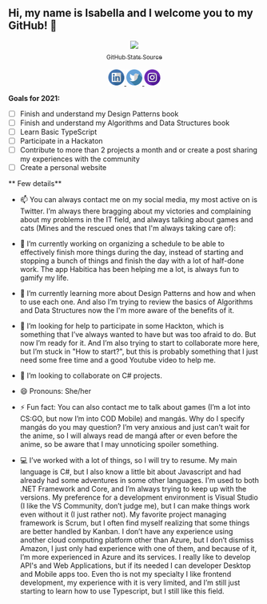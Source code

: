 
## Hi, my name is Isabella and I welcome you to my GitHub! 👋
<p align="center">
  <img src="https://github-readme-stats.vercel.app/api?username=Riquettinha&show_icons=true&count_private=true&">
  <br/><a target="_blank" href="https://github.com/anuraghazra/github-readme-stats"><sub>GitHub Stats Source</sub>
  </a>
  
  <br/>
  <br/>
  <a target="_blank" href="http://linkedin.com/in/isabella-riquetti/?locale=en_US">
    <img src="/linkedin.png">
  </a>
  <a target="_blank" href="http://twitter.com/Riquettinha">
    <img src="/twitter.png">
  </a>
  <a target="_blank" href="http://instagram.com/Riquettinha">
    <img src="/instagram.png">
  </a>
  
</p>


**Goals for 2021:**
- [ ] Finish and understand my Design Patterns book
- [ ] Finish and understand my Algorithms and Data Structures book
- [ ] Learn Basic TypeScript
- [ ] Participate in a Hackaton
- [ ] Contribute to more than 2 projects a month and or create a post sharing my experiences with the community
- [ ] Create a personal website

** Few details**

- 📫 You can always contact me on my social media, my most active on is Twitter. I’m always there bragging about my victories and complaining about my problems in the IT field, and always talking about games and cats (Mines and the rescued ones that I'm always taking care of):

- 🔭 I’m currently working on organizing a schedule to be able to effectively finish more things during the day, instead of starting and stopping a bunch of things and finish the day with a lot of half-done work. The app Habitica has been helping me a lot, is always fun to gamify my life.

- 🌱 I’m currently learning more about Design Patterns and how and when to use each one. And also I’m trying to review the basics of Algorithms and Data Structures now the I'm more aware of the benefits of it.

- 🤔 I’m looking for help to participate in some Hackton, which is something that I’ve always wanted to have but was too afraid to do. But now I’m ready for it.
And I’m also trying to start to collaborate more here, but I’m stuck in "How to start?", but this is probably something that I just need some free time and a good Youtube video to help me.

- 👯 I’m looking to collaborate on C# projects.

- 😄 Pronouns: She/her

- ⚡ Fun fact: You can also contact me to talk about games (I’m a lot into CS:GO, but now I’m into COD Mobile) and mangás. Why do I specify mangás do you may question? I’m very anxious and just can’t wait for the anime, so I will always read de mangá after or even before the anime, so be aware that I may unnoticing spoiler something.

- 💻 I’ve worked with a lot of things, so I will try to resume. My main language is C#, but I also know a little bit about Javascript and had already had some adventures in some other languages.
I'm used to both .NET Framework and Core, and I’m always trying to keep up with the versions.
My preference for a development environment is Visual Studio (I like the VS Community, don’t judge me), but I can make things work even without it (I just rather not).
My favorite project managing framework is Scrum, but I often find myself realizing that some things are better handled by Kanban.
I don’t have any experience using another cloud computing platform other than Azure, but I don’t dismiss Amazon, I just only had experience with one of them, and because of it, I’m more experienced in Azure and its services.
I really like to develop API's and Web Applications, but if its needed I can developer Desktop and Mobile apps too.
Even tho is not my specialty I like frontend development, my experience with it is very limited, and I’m still just starting to learn how to use Typescript, but I still like this field.
